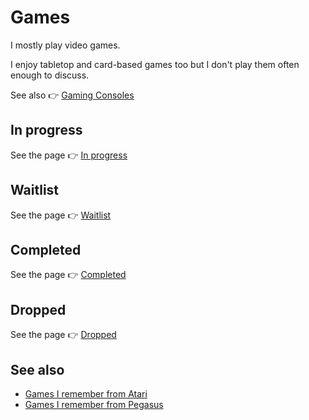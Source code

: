 # Games

I mostly play video games.

I enjoy tabletop and card-based games too but I don't play them often enough to discuss.

See also 👉 [Gaming Consoles](../gaming-consoles/)

## In progress

See the page 👉 [In progress](./in-progress/)

## Waitlist

See the page 👉 [Waitlist](./waitlist/)

## Completed

See the page 👉 [Completed](./completed/)

## Dropped

See the page 👉 [Dropped](./dropped/)

## See also

- [Games I remember from Atari](../computers/atari-65xe/#games-i-remember-from-atari)
- [Games I remember from Pegasus](../gaming-consoles/pegasus-mt-777dx/#games-i-remember-from-pegasus)
